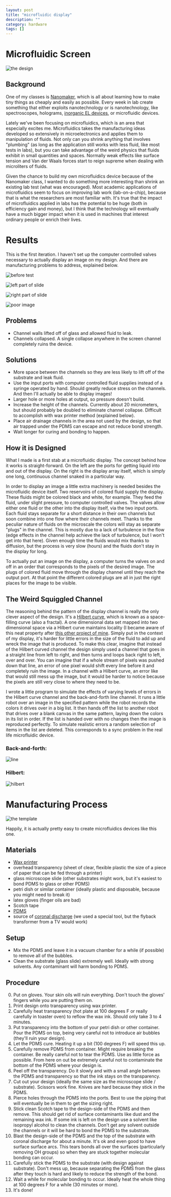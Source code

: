 ```yaml
---
layout: post
title: "microfluidic display"
description: ""
category: hardware
tags: []
---
```


<!-- TODO: how I made the images (JS script manipulating SVG => dilation in GIMP) -->

# Microfluidic Screen

![the design](http://hackniac.com/images/microfluidic_display/microfluid_screen.png)

## Background

One of my classes is [Nanomaker](http://ocw.mit.edu/courses/electrical-engineering-and-computer-science/6-s079-nanomaker-spring-2013/), which is all about learning how to make tiny things as cheaply and easily as possible. Every week in lab create something that either exploits nanotechnology or is nanotechnology, like spectroscopes, holograms, [inorganic EL devices](http://owen-t.me/hardware/2014/03/01/diy-el.html), or microfluidic devices.

Lately we've been focusing on microfluidics, which is an area that especially excites me. Microfluidics takes the manufacturing ideas developed so extensively in microelectronics and applies them to manipulation of fluids. Not only can you shrink anything that involves "plumbing" (as long as the application still works with less fluid, like most tests in labs), but you can take advantage of the weird physics that fluids exhibit in small quantities and spaces. Normally weak effects like surface tension and Van der Waals forces start to reign supreme when dealing with microliters of fluids.

Given the chance to build my own microfluidics device because of the Nanomaker class, I wanted to do something more interesting than shrink an existing lab test (what was encouraged). Most academic applications of microfluidics seem to focus on improving lab work (lab-on-a-chip), because that is what the researchers are most familiar with. It's true that the impact of microfluidics applied in labs has the potential to be huge (both in efficiency gain and money), but I think that the technology will eventually have a much bigger impact when it is used in machines that interest ordinary people or enrich their lives.

# Results

This is the first iteration. I haven't set up the computer controlled valves necessary to actually display an image on my design. And there are manufacturing problems to address, explained below.

![before test](http://hackniac.com/images/microfluidic_display/held_sm.jpg)

![left part of slide](http://hackniac.com/images/microfluidic_display/slide_left.jpg)

![right part of slide](http://hackniac.com/images/microfluidic_display/slide_right.jpg)

![poor image](http://hackniac.com/images/microfluidic_display/bright_light.jpg)

## Problems

* Channel walls lifted off of glass and allowed fluid to leak.
* Channels collapsed. A single collapse anywhere in the screen channel completely ruins the device.

## Solutions

* More space between the channels so they are less likely to lift off of the substrate and leak fluid.
* Use the input ports with computer controlled fluid supplies instead of a syringe operated by hand. Should greatly reduce stress on the channels. And then I'll actually be able to display images!
* Larger hole or more holes at output, so pressure doesn't build.
* Increase the height of the channels. Currently about 20 micrometers, but should probably be doubled to eliminate channel collapse. Difficult to accomplish with wax printer method (explained below).
* Place air drainage channels in the area not used by the design, so that air trapped under the PDMS can escape and not reduce bond strength.
* Wait longer for curing and bonding to happen.

## How it is Designed

What I made is a first stab at a microfluidic display. The concept behind how it works is straight-forward. On the left are the ports for getting liquid into and out of the display. On the right is the display array itself, which is simply one long, continuous channel snaked in a particular way.

In order to display an image a little extra machinery is needed besides the microfluidic device itself. Two reservoirs of colored fluid supply the display. These fluids might be colored black and white, for example. They feed the fluid, under slight pressure, to computer controlled valves. The valves allow either one fluid or the other into the display itself, via the two input ports. Each fluid stays separate for a short distance in their own channels but soon combine into one flow where their channels meet. Thanks to the peculiar nature of fluids on the microscale the colors will stay as separate "plugs" in the channel. This is mostly due to a lack of turbulence in the flow (edge effects in the channel help achieve the lack of turbulence, but I won't get into that here). Given enough time the fluids would mix thanks to diffusion, but the process is very slow (hours) and the fluids don't stay in the display for long.

To actually put an image on the display, a computer turns the valves on and off in an order that corresponds to the pixels of the desired image. The plugs of colored fluid move through the display channel until they reach the output port. At that point the different colored plugs are all in just the right places for the image to be visible.

## The Weird Squiggled Channel

The reasoning behind the pattern of the display channel is really the only clever aspect of the design. It's a [Hilbert curve](http://en.wikipedia.org/wiki/Hilbert_curve), which is known as a space-filling curve (also a fractal). A one dimensional data set mapped into two dimensional space via a Hilbert curve maintains locality (I became aware of this neat property after [this other project of mine](http://owen-t.me/software/2014/02/18/turtle-soup.html). Simply put in the context of my display, it's harder for little errors in the size of the fluid to add up and wreck the image that is produced. To make this clear, imagine that instead of the Hilbert curved channel the design simply used a channel that goes in a straight line from left to right, and then turns and loops back right to left, over and over. You can imagine that if a whole stream of pixels was pushed down that line, an error of one pixel would shift every line before it and completely ruin the image. In a channel with a Hilbert curve, an error like that would still mess up the image, but it would be harder to notice because the pixels are still very close to where they need to be.

I wrote a little program to simulate the effects of varying levels of errors in the Hilbert curve channel and the back-and-forth line channel. It runs a little robot over an image in the specified pattern while the robot records the colors it drives over in a big list. It then hands off the list to another robot that drives over a blank canvas in the same pattern, laying down the colors in its list in order. If the list is handed over with no changes then the image is reproduced perfectly. To simulate realistic errors a random selection of items in the list are deleted. This corresponds to a sync problem in the real life microfluidic device.

### Back-and-forth:

![line](http://hackniac.com/images/microfluidic_display/sim/line/line_error.gif)

### Hilbert:

![hilbert](http://hackniac.com/images/microfluidic_display/sim/hilbert/hilbert_error.gif)

# Manufacturing Process

![the template](http://hackniac.com/images/microfluidic_display/transparency.jpg)

Happily, it is actually pretty easy to create microfluidics devices like this one.

## Materials

* [Wax printer](http://en.wikipedia.org/wiki/Solid_ink)
* overhead transparency (sheet of clear, flexible plastic the size of a piece of paper that can be fed through a printer)
* glass microscope slide (other substrates might work, but it's easiest to bond PDMS to glass or other PDMS)
* petri dish or similar container (ideally plastic and disposable, because you might need to break it)
* latex gloves (finger oils are bad)
* Scotch tape
* [PDMS](http://www.ellsworth.com/dow-corning-sylgard-184-silicone-encapsulant-0-5kg-kit-clear/)
* source of [coronal discharge](http://en.wikipedia.org/wiki/Corona_discharge) (we used a special tool, but the flyback transformer from a TV would work)

## Setup

* Mix the PDMS and leave it in a vacuum chamber for a while (if possible) to remove all of the bubbles.
* Clean the substrate (glass slide) extremely well. Ideally with strong solvents. Any contaminant will harm bonding to PDMS.

## Procedure

0. Put on gloves. Your skin oils will ruin everything. Don't touch the gloves' fingers while you are putting them on.
1. Print design onto transparency using wax printer.
2. Carefully heat transparency (hot plate at 100 degrees F or really carefully in toaster oven) to reflow the wax ink. Should only take 3 to 4 minutes.
3. Put transparency into the bottom of your petri dish or other container. Pour the PDMS on top, being very careful not to introduce air bubbles (they'll ruin your design).
4. Let the PDMS cure. Heating it up a bit (100 degrees F) will speed this up.
5. Carefully remove PDMS from container. Might require breaking the container. Be really careful not to tear the PDMS. Use as little force as possible. From here on out be extremely careful not to contaminate the bottom of the PDMS where your design is.
6. Peel off the transparency. Do it slowly and with a small angle between the PDMS and transparency so that the ink stays on the transparency.
7. Cut out your design (ideally the same size as the microscope slide / substrate). Scissors work fine. Knives are hard because they stick in the PDMS.
8. Pierce holes through the PDMS into the ports. Best to use the piping that will eventually be in them to get the sizing right.
9. Stick clean Scotch tape to the design-side of the PDMS and then remove. This should get rid of surface contaminants like dust and the remaining wax ink. If some ink is left on the design use a solvent like isopropyl alcohol to clean the channels. Don't get any solvent outside the channels or it will be hard to bond the PDMS to the substrate.
8. Blast the design-side of the PDMS and the top of the substrate with coronal discharge for about a minute. It's ok and even good to have surface surface arcs. This tears bonds all over the surfaces (particularly removing OH groups) so when they are stuck together molecular bonding can occur.
9. Carefully stick the PDMS to the substrate (with design against substrate). Don't mess up, because separating the PDMS from the glass after they touch is hard and likely to reduce the strength of the bond.
10. Wait a while for molecular bonding to occur. Ideally heat the whole thing at 100 degrees F for a while (30 minutes or more).
11. It's done!
